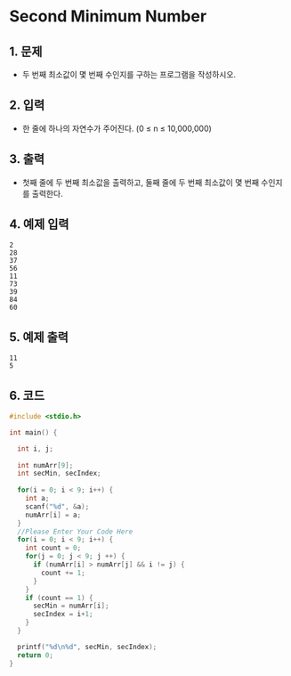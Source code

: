 # Second Minimum Number #

## 1. 문제
- 두 번째 최소값이 몇 번째 수인지를 구하는 프로그램을 작성하시오. 

## 2. 입력
- 한 줄에 하나의 자연수가 주어진다. (0 ≤ n ≤ 10,000,000)

## 3. 출력
- 첫째 줄에 두 번째 최소값을 출력하고, 둘째 줄에 두 번째 최소값이 몇 번째 수인지를 출력한다.

## 4. 예제 입력
```
2
28
37
56
11
73
39
84
60
```

## 5. 예제 출력
```
11
5
```

## 6. 코드
```c++
#include <stdio.h>

int main() {

  int i, j;
  
  int numArr[9];
  int secMin, secIndex;
  
  for(i = 0; i < 9; i++) {
    int a;
    scanf("%d", &a);
    numArr[i] = a;
  }
  //Please Enter Your Code Here
  for(i = 0; i < 9; i++) {
    int count = 0;
    for(j = 0; j < 9; j ++) {
      if (numArr[i] > numArr[j] && i != j) {
        count += 1;
      }
    }
    if (count == 1) {
      secMin = numArr[i];
      secIndex = i+1;
    }
  }

  printf("%d\n%d", secMin, secIndex);
  return 0;
}
```
